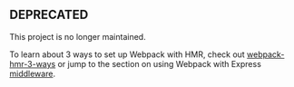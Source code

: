 ## DEPRECATED

This project is no longer maintained.

To learn about 3 ways to set up Webpack with HMR, check out [webpack-hmr-3-ways](https://github.com/ahfarmer/webpack-hmr-3-ways) or jump to the section on using Webpack with Express [middleware](https://github.com/ahfarmer/webpack-hmr-3-ways/tree/master/middleware).
